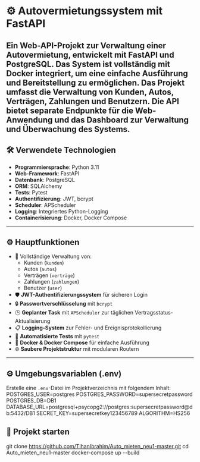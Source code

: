 # ⚙️ Autovermietungssystem mit FastAPI

Ein Web-API-Projekt zur Verwaltung einer Autovermietung, entwickelt mit FastAPI und PostgreSQL.
Das System ist vollständig mit Docker integriert, um eine einfache Ausführung und Bereitstellung zu ermöglichen.
Das Projekt umfasst die Verwaltung von Kunden, Autos, Verträgen, Zahlungen und Benutzern.
Die API bietet separate Endpunkte für die Web-Anwendung und das Dashboard zur Verwaltung und Überwachung des Systems.
---

## 🛠️ Verwendete Technologien

- **Programmiersprache**: Python 3.11  
- **Web-Framework**: FastAPI  
- **Datenbank**: PostgreSQL  
- **ORM**: SQLAlchemy  
- **Tests**: Pytest  
- **Authentifizierung**: JWT, bcrypt  
- **Scheduler**: APScheduler  
- **Logging**: Integriertes Python-Logging  
- **Containerisierung**: Docker, Docker Compose

---

## ⚙️ Hauptfunktionen

- 🧾 Vollständige Verwaltung von:  
  - Kunden (`kunden`)  
  - Autos (`autos`)  
  - Verträgen (`verträge`)  
  - Zahlungen (`zahlungen`)  
  - Benutzer (`user`)  
- 🛡️ **JWT-Authentifizierungssystem** für sicheren Login  
- 🔒 **Passwortverschlüsselung** mit `bcrypt`  
- 🕒 **Geplanter Task** mit `APScheduler` zur täglichen Vertragsstatus-Aktualisierung  
- 📋 **Logging-System** zur Fehler- und Ereignisprotokollierung  
- 🧪 **Automatisierte Tests** mit `pytest`  
- 🐳 **Docker & Docker Compose** für einfache Ausführung  
- 🌐 **Saubere Projektstruktur** mit modularen Routern

---

## ⚙️ Umgebungsvariablen (.env)

Erstelle eine `.env`-Datei im Projektverzeichnis mit folgendem Inhalt:
POSTGRES_USER=postgres
POSTGRES_PASSWORD=supersecretpassword
POSTGRES_DB=DB1
DATABASE_URL=postgresql+psycopg2://postgres:supersecretpassword@db:5432/DB1
SECRET_KEY=supersecretkey123456789
ALGORITHM=HS256


## 🚀 Projekt starten
git clone https://github.com/TihanIbrahim/Auto_mieten_neu1-master.git
cd Auto_mieten_neu1-master
docker-compose up --build
